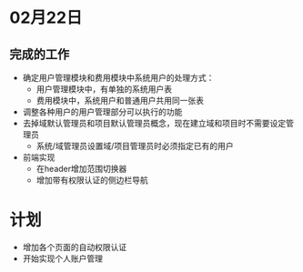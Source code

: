# 02月22日

## 完成的工作

- 确定用户管理模块和费用模块中系统用户的处理方式：
  - 用户管理模块中，有单独的系统用户表
  - 费用模块中，系统用户和普通用户共用同一张表
- 调整各种用户的用户管理部分可以执行的功能
- 去掉域默认管理员和项目默认管理员概念，现在建立域和项目时不需要设定管理员
  - 系统/域管理员设置域/项目管理员时必须指定已有的用户
- 前端实现
  - 在header增加范围切换器
  - 增加带有权限认证的侧边栏导航

# 计划

- 增加各个页面的自动权限认证
- 开始实现个人账户管理
  

